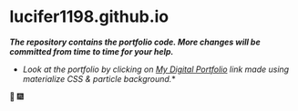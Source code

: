 # lucifer1198.github.io

**_The repository contains the portfolio code. 
More changes will be committed from time to time for your help._**
   
* _Look at the portfolio by clicking on [My Digital Portfolio](lucifer1198/github.io) link made using materialize CSS & particle background._*
  
:tada: :fireworks:

